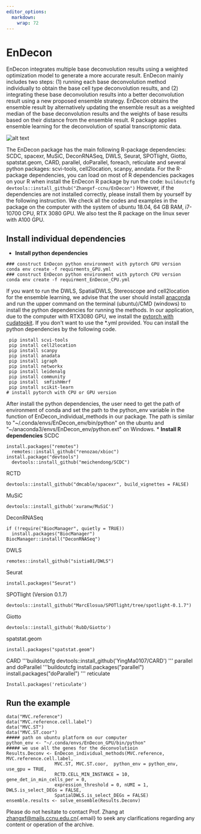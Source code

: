 ```yaml
---
editor_options: 
  markdown: 
    wrap: 72
---
```


# EnDecon

EnDecon integrates multiple base deconvolution results using a weighted
optimization model to generate a more accurate result. EnDecon mainly
includes two steps: (1) running each base deconvolution method
individually to obtain the base cell type deconvolution results, and (2)
integrating these base deconvolution results into a better deconvolution
result using a new proposed ensemble strategy. EnDecon obtains the
ensemble result by alternatively updating the ensemble result as a
weighted median of the base deconvolution results and the weights of
base results based on their distance from the ensemble result. R package
applies ensemble learning for the deconvolution of spatial
transcriptomic data.

![alt
text](https://github.com/keyalone/EnDecon/blob/main/docs/Figure1.png?raw=true)

The EnDecon package has the main following R-package dependencies: SCDC,
spacexr, MuSiC, DeconRNASeq, DWLS, Seurat, SPOTlight, Giotto,
spatstat.geom, CARD, parallel, doParallel, foreach, reticulate and
several python packages: scvi-tools, cell2location, scanpy, anndata. For
the R-package dependencies, you can load on most of R dependencies
packages on your R when install the EnDecon R package by run the code:
`buildoutcfg  devtools::install_github("Zhangxf-ccnu/EnDecon")` However,
if the dependencies are not installed correctly, please install them by
yourself by the following instruction. We check all the codes and
examples in the package on the computer with the system of ubuntu 18.04,
64 GB RAM, i7-10700 CPU, RTX 3080 GPU. We also test the R package on the
linux sever with A100 GPU.

## Install individual dependencies

-   **Install python dependencies**

``` buildoutcfg
### construct EnDecon python environment with pytorch GPU version 
conda env create -f requirments_GPU.yml
### construct EnDecon python environment with pytorch CPU version
conda env create -f requirment_EnDecon_CPU.yml
```

If you want to run the DWLS, SpatialDWLS, Stereoscope and cell2location
for the ensemble learning, we advise that the user should install
[anaconda](https://www.anaconda.com/) and run the upper command on the
terminal (ubuntu)/CMD (windows) to install the python dependencies for
running the methods. In our application, due to the computer with
RTX3080 GPU, we install the [pytorch with
cudatookit](https://pytorch.org/). If you don't want to use the \*.yml
provided. You can install the python dependencies by the following code.

``` buildoutcfg
 pip install scvi-tools
 pip install cell2location
 pip install scanpy
 pip install anadata
 pip install igraph
 pip install networkx
 pip install leidenalg
 pip install community
 pip install  smfishHmrf
 pip install scikit-learn
# install pytorch with CPU or GPU version
```

After install the python dependencies, the user need to get the path of
environment of conda and set the path to the python_env variable in the
function of EnDecon_individual_methods in our package. The path is
similar to "\~/.conda/envs/EnDecon_env/bin/python" on the ubuntu and
"\~/anaconda3/envs/EnDecon_env/python.ext" on Windows. \* **Install R
dependencies** SCDC

``` buildoutcfg
install.packages("remotes")
  remotes::install_github("renozao/xbioc")
install.package("devtools")
  devtools::install_github("meichendong/SCDC")
```

RCTD

``` buildoutcfg
devtools::install_github("dmcable/spacexr", build_vignettes = FALSE)
```

MuSiC

``` buildoutcfg
devtools::install_github('xuranw/MuSiC')
```

DeconRNASeq

``` buildoutcfg
if (!require("BiocManager", quietly = TRUE))
  install.packages("BiocManager")
BiocManager::install("DeconRNASeq")
```

DWLS

``` buildoutcfg
remotes::install_github("sistia01/DWLS")
```

Seurat

``` buildoutcfg
install.packages("Seurat")
```

SPOTlight (Version 0.1.7)

``` buildoutcfg
devtools::install_github("MarcElosua/SPOTlight/tree/spotlight-0.1.7")
```

Giotto

``` buildoutcfg
devtools::install_github('RubD/Giotto')
```

spatstat.geom

``` buildoutcfg
install.packages("spatstat.geom")
```

CARD '''buildoutcfg devtools::install_github('YingMa0107/CARD') '''
parallel and doParallel '''buildoutcfg install.packages("parallel")
install.packages("doParallel") ''' reticulate

``` buildoutcfg
Install.packages('reticulate')
```

## Run the example

``` buildoutcfg
data("MVC.reference")
data("MVC.reference.cell.label")
data("MVC.ST")
data("MVC.ST.coor")
##### path on ubuntu platform on our computer
python_env <- "~/.conda/envs/EnDecon_GPU/bin/python"
##### we use all the genes for the deconvolutioin
Results.Deconv <- EnDecon_individual_methods(MVC.reference, MVC.reference.cell.label,
                  MVC.ST, MVC.ST.coor,  python_env = python_env, use_gpu = TRUE,
                  RCTD.CELL_MIN_INSTANCE = 10, gene_det_in_min_cells_per = 0,
                  expression_threshold = 0, nUMI = 1, DWLS.is_select_DEGs = FALSE,
                  SpatialDWLS.is_select_DEGs = FALSE)
ensemble.results <- solve_ensemble(Results.Deconv)
```

Please do not hesitate to contact Prof. Zhang at
[zhangxf\@mails.ccnu.edu.cn](mailto:zhangxf@mails.ccnu.edu.cn){.email}
to seek any clarifications regarding any content or operation of the
archive.
